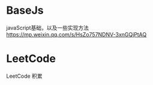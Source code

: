 # BaseJs 
  javaScript基础，以及一些实现方法
  https://mp.weixin.qq.com/s/HsZo757NDNV-3xnGQjPtAQ
# LeetCode
  LeetCode 积累